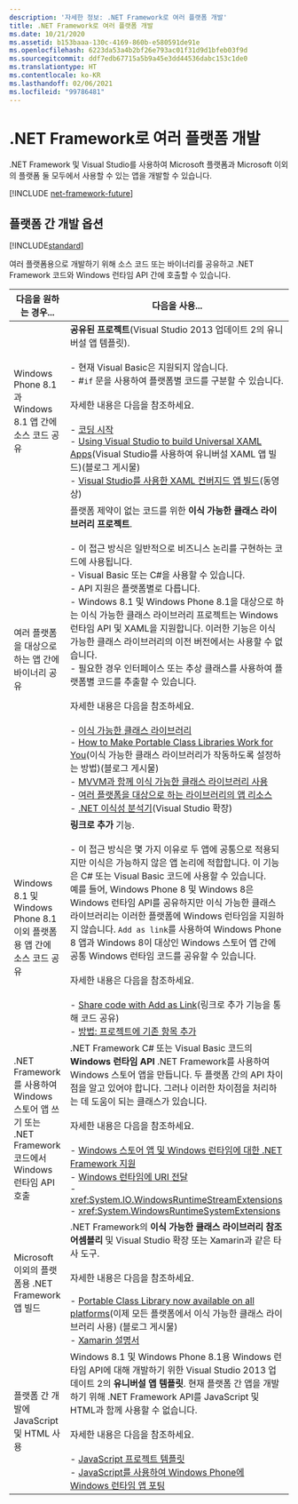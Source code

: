```yaml
---
description: '자세한 정보: .NET Framework로 여러 플랫폼 개발'
title: .NET Framework로 여러 플랫폼 개발
ms.date: 10/21/2020
ms.assetid: b153baaa-130c-4169-860b-e580591de91e
ms.openlocfilehash: 6223da53a4b2bf26e793ac01f31d9d1bfeb03f9d
ms.sourcegitcommit: ddf7edb67715a5b9a45e3dd44536dabc153c1de0
ms.translationtype: HT
ms.contentlocale: ko-KR
ms.lasthandoff: 02/06/2021
ms.locfileid: "99786481"
---
```

# <a name="develop-for-multiple-platforms-with-net-framework"></a>.NET Framework로 여러 플랫폼 개발

.NET Framework 및 Visual Studio를 사용하여 Microsoft 플랫폼과 Microsoft 이외의 플랫폼 둘 모두에서 사용할 수 있는 앱을 개발할 수 있습니다.

[!INCLUDE [net-framework-future](../../../includes/net-framework-future.md)]

## <a name="options-for-cross-platform-development"></a>플랫폼 간 개발 옵션

[!INCLUDE[standard](../../../includes/pcl-to-standard.md)]

여러 플랫폼용으로 개발하기 위해 소스 코드 또는 바이너리를 공유하고 .NET Framework 코드와 Windows 런타임 API 간에 호출할 수 있습니다.

|다음을 원하는 경우...|다음을 사용...|
|-----------------------|------------|
|Windows Phone 8.1과 Windows 8.1 앱 간에 소스 코드 공유|**공유된 프로젝트**(Visual Studio 2013 업데이트 2의 유니버설 앱 템플릿).<br /><br /> - 현재 Visual Basic은 지원되지 않습니다.<br />- #`if` 문을 사용하여 플랫폼별 코드를 구분할 수 있습니다.<br /><br /> 자세한 내용은 다음을 참조하세요.<br /><br /> -   [코딩 시작](/windows/uwp/get-started/create-uwp-apps)<br />-   [Using Visual Studio to build Universal XAML Apps](https://devblogs.microsoft.com/visualstudio/using-visual-studio-to-build-universal-xaml-apps/)(Visual Studio를 사용하여 유니버설 XAML 앱 빌드)(블로그 게시물)<br />-   [Visual Studio를 사용한 XAML 컨버지드 앱 빌드](https://channel9.msdn.com/Events/Build/2014/3-591)(동영상)|
|여러 플랫폼을 대상으로 하는 앱 간에 바이너리 공유|플랫폼 제약이 없는 코드를 위한 **이식 가능한 클래스 라이브러리 프로젝트**.<br /><br /> - 이 접근 방식은 일반적으로 비즈니스 논리를 구현하는 코드에 사용됩니다.<br />- Visual Basic 또는 C#을 사용할 수 있습니다.<br />- API 지원은 플랫폼별로 다릅니다.<br />- Windows 8.1 및 Windows Phone 8.1을 대상으로 하는 이식 가능한 클래스 라이브러리 프로젝트는 Windows 런타임 API 및 XAML을 지원합니다. 이러한 기능은 이식 가능한 클래스 라이브러리의 이전 버전에서는 사용할 수 없습니다.<br />- 필요한 경우 인터페이스 또는 추상 클래스를 사용하여 플랫폼별 코드를 추출할 수 있습니다.<br /><br /> 자세한 내용은 다음을 참조하세요.<br /><br /> -   [이식 가능한 클래스 라이브러리](portable-class-library.md)<br />-   [How to Make Portable Class Libraries Work for You](/archive/blogs/dsplaisted/how-to-make-portable-class-libraries-work-for-you)(이식 가능한 클래스 라이브러리가 작동하도록 설정하는 방법)(블로그 게시물)<br />-   [MVVM과 함께 이식 가능한 클래스 라이브러리 사용](using-portable-class-library-with-model-view-view-model.md) <br />-   [여러 플랫폼을 대상으로 하는 라이브러리의 앱 리소스](app-resources-for-libraries-that-target-multiple-platforms.md) <br />-   [.NET 이식성 분석기](https://marketplace.visualstudio.com/items?itemName=ConnieYau.NETPortabilityAnalyzer)(Visual Studio 확장)|
|Windows 8.1 및 Windows Phone 8.1 이외 플랫폼용 앱 간에 소스 코드 공유|**링크로 추가** 기능.<br /><br /> - 이 접근 방식은 몇 가지 이유로 두 앱에 공통으로 적용되지만 이식은 가능하지 않은 앱 논리에 적합합니다. 이 기능은 C# 또는 Visual Basic 코드에 사용할 수 있습니다.<br />     예를 들어, Windows Phone 8 및 Windows 8은 Windows 런타임 API를 공유하지만 이식 가능한 클래스 라이브러리는 이러한 플랫폼에 Windows 런타임을 지원하지 않습니다. `Add as link`를 사용하여 Windows Phone 8 앱과 Windows 8이 대상인 Windows 스토어 앱 간에 공통 Windows 런타임 코드를 공유할 수 있습니다.<br /><br /> 자세한 내용은 다음을 참조하세요.<br /><br /> -   [Share code with Add as Link](/previous-versions/windows/apps/jj714082(v=vs.105))(링크로 추가 기능을 통해 코드 공유)<br />-   [방법: 프로젝트에 기존 항목 추가](/previous-versions/visualstudio/visual-studio-2010/9f4t9t92(v=vs.100))|
|.NET Framework를 사용하여 Windows 스토어 앱 쓰기 또는 .NET Framework 코드에서 Windows 런타임 API 호출|.NET Framework C# 또는 Visual Basic 코드의 **Windows 런타임 API** .NET Framework를 사용하여 Windows 스토어 앱을 만듭니다. 두 플랫폼 간의 API 차이점을 알고 있어야 합니다. 그러나 이러한 차이점을 처리하는 데 도움이 되는 클래스가 있습니다.<br /><br /> 자세한 내용은 다음을 참조하세요.<br /><br /> -   [Windows 스토어 앱 및 Windows 런타임에 대한 .NET Framework 지원](support-for-windows-store-apps-and-windows-runtime.md) <br />-   [Windows 런타임에 URI 전달](passing-a-uri-to-the-windows-runtime.md) <br />-   <xref:System.IO.WindowsRuntimeStreamExtensions><br />-    <xref:System.WindowsRuntimeSystemExtensions>|
|Microsoft 이외의 플랫폼용 .NET Framework 앱 빌드|.NET Framework의 **이식 가능한 클래스 라이브러리 참조 어셈블리** 및 Visual Studio 확장 또는 Xamarin과 같은 타사 도구.<br /><br /> 자세한 내용은 다음을 참조하세요.<br /><br /> -   [Portable Class Library now available on all platforms](https://devblogs.microsoft.com/dotnet/portable-class-library-pcl-now-available-on-all-platforms/)(이제 모든 플랫폼에서 이식 가능한 클래스 라이브러리 사용) (블로그 게시물)<br />-   [Xamarin 설명서](/xamarin)|
|플랫폼 간 개발에 JavaScript 및 HTML 사용|Windows 8.1 및 Windows Phone 8.1용 Windows 런타임 API에 대해 개발하기 위한 Visual Studio 2013 업데이트 2의 **유니버설 앱 템플릿**. 현재 플랫폼 간 앱을 개발하기 위해 .NET Framework API를 JavaScript 및 HTML과 함께 사용할 수 없습니다.<br /><br /> 자세한 내용은 다음을 참조하세요.<br /><br /> -   [JavaScript 프로젝트 템플릿](/previous-versions/windows/apps/hh758331(v=win.10))<br />-   [JavaScript를 사용하여 Windows Phone에 Windows 런타임 앱 포팅](/previous-versions/windows/apps/dn636144(v=win.10))|
